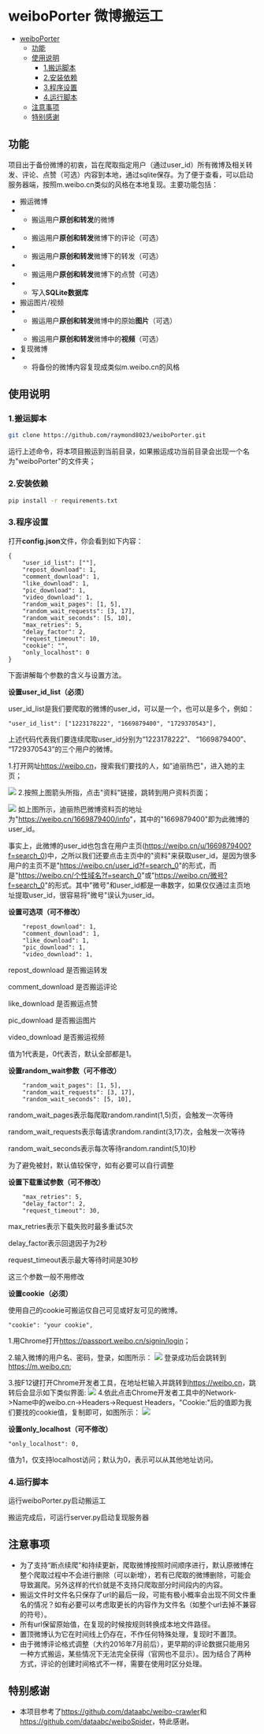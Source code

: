 # weiboPorter 微博搬运工

- [weiboPorter](#weiboporter-微博搬运工)
  - [功能](#功能)
  - [使用说明](#使用说明)
    - [1.搬运脚本](#1搬运脚本)
    - [2.安装依赖](#2安装依赖)
    - [3.程序设置](#3程序设置)
    - [4.运行脚本](#4运行脚本)
  - [注意事项](#注意事项)
  - [特别感谢](#特别感谢)

## 功能
项目出于备份微博的初衷，旨在爬取指定用户（通过user_id）所有微博及相关转发、评论、点赞（可选）内容到本地，通过sqlite保存。为了便于查看，可以启动服务器端，按照m.weibo.cn类似的风格在本地复现。主要功能包括：
* 搬运微博
* * 搬运用户**原创和转发**的微博
* * 搬运用户**原创和转发**微博下的评论（可选）
* * 搬运用户**原创和转发**微博下的转发（可选）
* * 搬运用户**原创和转发**微博下的点赞（可选）
* * 写入**SQLite数据库**
* 搬运图片/视频
* * 搬运用户**原创和转发**微博中的原始**图片**（可选）
* * 搬运用户**原创和转发**微博中的**视频**（可选）
* 复现微博
* * 将备份的微博内容复现成类似m.weibo.cn的风格

## 使用说明

### 1.搬运脚本

```bash
git clone https://github.com/raymond8023/weiboPorter.git
```

运行上述命令，将本项目搬运到当前目录，如果搬运成功当前目录会出现一个名为"weiboPorter"的文件夹；

### 2.安装依赖

```bash
pip install -r requirements.txt
```

### 3.程序设置

打开**config.json**文件，你会看到如下内容：

```
{
    "user_id_list": [""],
    "repost_download": 1,
    "comment_download": 1,
    "like_download": 1,
    "pic_download": 1,
    "video_download": 1,
    "random_wait_pages": [1, 5],
    "random_wait_requests": [3, 17],
    "random_wait_seconds": [5, 10],
    "max_retries": 5,
    "delay_factor": 2,
    "request_timeout": 10,
    "cookie": "",
    "only_localhost": 0
}
```

下面讲解每个参数的含义与设置方法。

**设置user_id_list（必须）**

user_id_list是我们要爬取的微博的user_id，可以是一个，也可以是多个，例如：

```
"user_id_list": ["1223178222", "1669879400", "1729370543"],
```

上述代码代表我们要连续爬取user_id分别为“1223178222”、 “1669879400”、 “1729370543”的三个用户的微博。

1.打开网址<https://weibo.cn>，搜索我们要找的人，如"迪丽热巴"，进入她的主页；

![](https://github.com/dataabc/media/blob/master/weiboSpider/images/user_home.png)
2.按照上图箭头所指，点击"资料"链接，跳转到用户资料页面；

![](https://github.com/dataabc/media/blob/master/weiboSpider/images/user_info.png)
如上图所示，迪丽热巴微博资料页的地址为"<https://weibo.cn/1669879400/info>"，其中的"1669879400"即为此微博的user_id。

事实上，此微博的user_id也包含在用户主页(<https://weibo.cn/u/1669879400?f=search_0>)中，之所以我们还要点击主页中的"资料"来获取user_id，是因为很多用户的主页不是"<https://weibo.cn/user_id?f=search_0>"的形式，而是"<https://weibo.cn/个性域名?f=search_0>"或"<https://weibo.cn/微号?f=search_0>"的形式。其中"微号"和user_id都是一串数字，如果仅仅通过主页地址提取user_id，很容易将"微号"误认为user_id。

**设置可选项（可不修改）**

```
    "repost_download": 1,
    "comment_download": 1,
    "like_download": 1,
    "pic_download": 1,
    "video_download": 1,
```

repost_download 是否搬运转发

comment_download 是否搬运评论

like_download 是否搬运点赞

pic_download 是否搬运图片

video_download 是否搬运视频

值为1代表是，0代表否，默认全部都是1。

**设置random_wait参数（可不修改）**

```
    "random_wait_pages": [1, 5],
    "random_wait_requests": [3, 17],
    "random_wait_seconds": [5, 10],
```

random_wait_pages表示每爬取random.randint(1,5)页，会触发一次等待

random_wait_requests表示每请求random.randint(3,17)次，会触发一次等待

random_wait_seconds表示每次等待random.randint(5,10)秒

为了避免被封，默认值较保守，如有必要可以自行调整

**设置下载重试参数（可不修改）**

```
	"max_retries": 5,
    "delay_factor": 2,
    "request_timeout": 30,
```

max_retries表示下载失败时最多重试5次

delay_factor表示回退因子为2秒

request_timeout表示最大等待时间是30秒

这三个参数一般不用修改

**设置cookie（必须）**

使用自己的cookie可搬运仅自己可见或好友可见的微博。

```
"cookie": "your cookie",
```

1.用Chrome打开<https://passport.weibo.cn/signin/login>；

2.输入微博的用户名、密码，登录，如图所示：
![](https://github.com/dataabc/media/blob/master/weiboSpider/images/cookie1.png)
登录成功后会跳转到<https://m.weibo.cn>;

3.按F12键打开Chrome开发者工具，在地址栏输入并跳转到<https://weibo.cn>，跳转后会显示如下类似界面:
![](https://github.com/dataabc/media/blob/master/weiboSpider/images/cookie2.png)
4.依此点击Chrome开发者工具中的Network->Name中的weibo.cn->Headers->Request Headers，"Cookie:"后的值即为我们要找的cookie值，复制即可，如图所示：
![](https://github.com/dataabc/media/blob/master/weiboSpider/images/cookie3.png)

**设置only_localhost（可不修改）**

```
"only_localhost": 0,
```

值为1，仅支持localhost访问；默认为0，表示可以从其他地址访问。

### 4.运行脚本

运行weiboPorter.py启动搬运工

搬运完成后，可运行server.py启动复现服务器

## 注意事项
* 为了支持“断点续爬”和持续更新，爬取微博按照时间顺序进行，默认原微博在整个爬取过程中不会进行删除（可以新增），若有已爬取的微博删除，可能会导致漏爬。另外这样的代价就是不支持只爬取部分时间段内的内容。
* 搬运文件时文件名只保存了url的最后一段，可能有极小概率会出现不同文件重名的情况？如有必要可以考虑取更长的内容作为文件名（如整个url去掉不兼容的符号）。
* 所有url保留原始值，在复现的时候按规则转换成本地文件路径。
* 置顶微博认为它在时间线上仍存在，不作任何特殊处理，复现时不置顶。
* 由于微博评论格式调整（大约2016年7月前后），更早期的评论数据只能用另一种方式搬运，某些情况下无法完全获得（官网也不显示）。因为结合了两种方式，评论的创建时间格式不一样，需要在使用时区分处理。

## 特别感谢
* 本项目参考了<https://github.com/dataabc/weibo-crawler>和<https://github.com/dataabc/weiboSpider>，特此感谢。